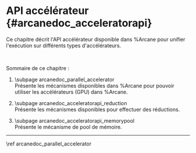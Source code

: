 # API accélérateur {#arcanedoc_acceleratorapi}

Ce chapitre décrit l'API accélérateur disponible dans %Arcane pour
unifier l'exécution sur différents types d'accélérateurs.

<br>

Sommaire de ce chapitre :

1. \subpage arcanedoc_parallel_accelerator <br>
  Présente les mécanismes disponibles dans %Arcane pour pouvoir utiliser
  les accélérateurs (GPU) dans %Arcane.

2. \subpage arcanedoc_acceleratorapi_reduction <br>
  Présente les mécanismes disponibles pour effectuer des réductions.

3. \subpage arcanedoc_acceleratorapi_memorypool <br>
  Présente le mécanisme de pool de mémoire.
____

<div class="section_buttons">
<span class="next_section_button">
\ref arcanedoc_parallel_accelerator
</span>
</div>
